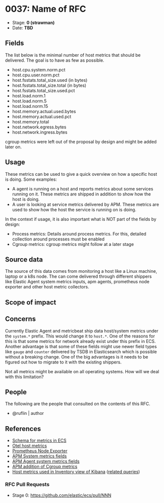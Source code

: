 # 0037: Name of RFC
<!-- Leave this ID at 0000. The ECS team will assign a unique, contiguous RFC number upon merging the initial stage of this RFC. -->

- Stage: **0 (strawman)** <!-- Update to reflect target stage. See https://elastic.github.io/ecs/stages.html -->
- Date: **TBD** <!-- The ECS team sets this date at merge time. This is the date of the latest stage advancement. -->

<!--
As you work on your RFC, use the "Stage N" comments to guide you in what you should focus on, for the stage you're targeting.
Feel free to remove these comments as you go along.
-->

<!--
Stage 0: Provide a high level summary of the premise of these changes. Briefly describe the nature, purpose, and impact of the changes. ~2-5 sentences.
-->

<!--
Stage 1: If the changes include field additions or modifications, please create a folder titled as the RFC number under rfcs/text/. This will be where proposed schema changes as standalone YAML files or extended example mappings and larger source documents will go as the RFC is iterated upon.
-->

<!--
Stage X: Provide a brief explanation of why the proposal is being marked as abandoned. This is useful context for anyone revisiting this proposal or considering similar changes later on.
-->

## Fields

The list below is the minimal number of host metrics that should be delivered. The goal is to have as few as possible.

* host.cpu.system.norm.pct
* host.cpu.user.norm.pct
* host.fsstats.total_size.used (in bytes)
* host.fsstats.total_size.total (in bytes)
* host.fsstats.total_size.used.pct 
* host.load.norm.1
* host.load.norm.5
* host.load.norm.15
* host.memory.actual.used.bytes 
* host.memory.actual.used.pct
* host.memory.total
* host.network.egress.bytes
* host.network.ingress.bytes


cgroup metrics were left out of the proposal by design and might be added later on.

<!--
Stage 1: Describe at a high level how this change affects fields. Include new or updated yml field definitions for all of the essential fields in this draft. While not exhaustive, the fields documented here should be comprehensive enough to deeply evaluate the technical considerations of this change. The goal here is to validate the technical details for all essential fields and to provide a basis for adding experimental field definitions to the schema. Use GitHub code blocks with yml syntax formatting, and add them to the corresponding RFC folder.
-->

<!--
Stage 2: Add or update all remaining field definitions. The list should now be exhaustive. The goal here is to validate the technical details of all remaining fields and to provide a basis for releasing these field definitions as beta in the schema. Use GitHub code blocks with yml syntax formatting, and add them to the corresponding RFC folder.
-->

## Usage

These metrics can be used to give a quick overview on how a specific host is doing. Some examples:

* A agent is running on a host and reports metrics about some services running on it. These metrics are shipped in addition to show how the host is doing.
* A user is looking at service metrics delivered by APM. These metrics are used to show how the host the service is running on is doing.

In the context if usage, it is also important what is NOT part of the fields by design:

* Process metrics: Details around process metrics. For this, detailed collection around processes must be enabled
* Cgroup metrics: cgroup metrics might follow at a later stage

<!--
Stage 1: Describe at a high-level how these field changes will be used in practice. Real world examples are encouraged. The goal here is to understand how people would leverage these fields to gain insights or solve problems. ~1-3 paragraphs.
-->

## Source data

The source of this data comes from monitoring a host like a Linux machine, laptop or a k8s node. The can come delivered through different shippers like Elastic Agent system metrics inputs, apm agents, prometheus node exporter and other host metric collectors.

<!--
Stage 1: Provide a high-level description of example sources of data. This does not yet need to be a concrete example of a source document, but instead can simply describe a potential source (e.g. nginx access log). This will ultimately be fleshed out to include literal source examples in a future stage. The goal here is to identify practical sources for these fields in the real world. ~1-3 sentences or unordered list.
-->

<!--
Stage 2: Included a real world example source document. Ideally this example comes from the source(s) identified in stage 1. If not, it should replace them. The goal here is to validate the utility of these field changes in the context of a real world example. Format with the source name as a ### header and the example document in a GitHub code block with json formatting, or if on the larger side, add them to the corresponding RFC folder.
-->

<!--
Stage 3: Add more real world example source documents so we have at least 2 total, but ideally 3. Format as described in stage 2.
-->

## Scope of impact

<!--
Stage 2: Identifies scope of impact of changes. Are breaking changes required? Should deprecation strategies be adopted? Will significant refactoring be involved? Break the impact down into:
 * Ingestion mechanisms (e.g. beats/logstash)
 * Usage mechanisms (e.g. Kibana applications, detections)
 * ECS project (e.g. docs, tooling)
The goal here is to research and understand the impact of these changes on users in the community and development teams across Elastic. 2-5 sentences each.
-->

## Concerns

Currently Elastic Agent and metricbeat ship data host/system metrics under the `system.*` prefix. This would change it to `host.*`. One of the reasons for this is that some metrics for network already exist under this prefix in ECS. Another advantage is that some of these fields might use newer field types like `gauge` and `counter` delivered by TSDB in Elasticsearch which is possible without a breaking change. One of the big advantages is it needs to be figured out how to migrate to it with the existing shippers.

Not all metrics might be available on all operating systems. How will we deal with this limitation?

<!--
Stage 1: Identify potential concerns, implementation challenges, or complexity. Spend some time on this. Play devil's advocate. Try to identify the sort of non-obvious challenges that tend to surface later. The goal here is to surface risks early, allow everyone the time to work through them, and ultimately document resolution for posterity's sake.
-->

<!--
Stage 2: Document new concerns or resolutions to previously listed concerns. It's not critical that all concerns have resolutions at this point, but it would be helpful if resolutions were taking shape for the most significant concerns.
-->

<!--
Stage 3: Document resolutions for all existing concerns. Any new concerns should be documented along with their resolution. The goal here is to eliminate risk of churn and instability by ensuring all concerns have been addressed.
-->

## People

The following are the people that consulted on the contents of this RFC.

* @ruflin | author

<!--
Who will be or has been consulted on the contents of this RFC? Identify authorship and sponsorship, and optionally identify the nature of involvement of others. Link to GitHub aliases where possible. This list will likely change or grow stage after stage.

e.g.:

* @Yasmina | author
* @Monique | sponsor
* @EunJung | subject matter expert
* @JaneDoe | grammar, spelling, prose
* @Mariana
-->


## References

<!-- Insert any links appropriate to this RFC in this section. -->

* [Schema for metrics in ECS](https://github.com/elastic/ecs/issues/474)
* [Otel host metrics](https://github.com/open-telemetry/opentelemetry-collector-contrib/blob/main/receiver/hostmetricsreceiver/README.md)
* [Prometheus Node Exporter](https://prometheus.io/docs/guides/node-exporter/)
* [APM System metrics fields](https://www.elastic.co/guide/en/apm/server/current/exported-fields-system.html)
* [APM Agent system metrics fields](https://www.elastic.co/guide/en/apm/agent/java/current/metrics.html#metrics-system)
* [APM addition of Cgroup metrics](https://github.com/elastic/apm/issues/368)
* [Host metrics used in Inventory view of Kibana](https://www.elastic.co/guide/en/observability/master/host-metrics.html) ([related queries](https://github.com/elastic/kibana/tree/main/x-pack/plugins/infra/common/inventory_models/host/metrics/snapshot))

### RFC Pull Requests

<!-- An RFC should link to the PRs for each of it stage advancements. -->

* Stage 0: https://github.com/elastic/ecs/pull/NNN

<!--
* Stage 1: https://github.com/elastic/ecs/pull/NNN
...
-->
